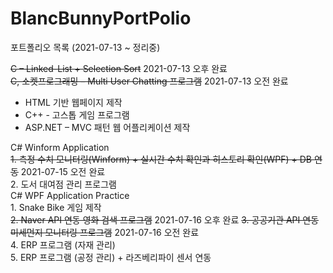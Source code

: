 # BlancBunnyPortPolio
포트폴리오 목록 (2021-07-13 ~ 정리중)

~~C – Linked-List + Selection Sort~~ 2021-07-13 오후 완료   
~~C, 소켓프로그래밍 – Multi User Chatting 프로그램~~ 2021-07-13 오전 완료   
+ HTML 기반 웹페이지 제작     
+ C++ - 고스톱 게임 프로그램   
+ ASP.NET – MVC 패턴 웹 어플리케이션 제작   
   
C# Winform Application   
	~~1. 측정 수치 모니터링(Winform) + 실시간 수치 확인과 히스토리 확인(WPF) + DB 연동~~ 2021-07-15 오전 완료   
	2. 도서 대여점 관리 프로그램   
C# WPF Application Practice   
	1. Snake Bike 게임 제작   
	~~2. Naver API 연동 영화 검색 프로그램~~ 2021-07-16 오후 완료
	~~3. 공공기관 API 연동 미세먼지 모니터링 프로그램~~ 2021-07-16 오전 완료   
	4. ERP 프로그램 (자재 관리)   
	5. ERP 프로그램 (공정 관리) + 라즈베리파이 센서 연동   
